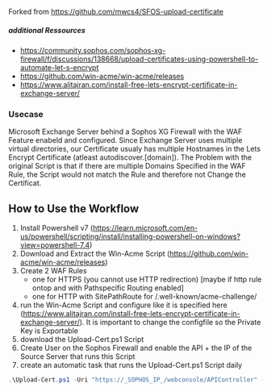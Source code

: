 Forked from https://github.com/mwcs4/SFOS-upload-certificate
##### additional Ressources
 - https://community.sophos.com/sophos-xg-firewall/f/discussions/138668/upload-certificates-using-powershell-to-automate-let-s-encrypt
 - https://github.com/win-acme/win-acme/releases
 - https://www.alitajran.com/install-free-lets-encrypt-certificate-in-exchange-server/

### Usecase
Microsoft Exchange Server behind a Sophos XG Firewall with the WAF Feature enabeld and configured. Since Exchange Server uses multiple virtual directories, our Certificate usualy has multiple Hostnames in the Lets Encrypt Certificate (atleast autodiscover.[domain]). 
The Problem with the original Script is that if there are multiple Domains Specified in the WAF Rule, the Script would not match the Rule and therefore not Change the Certificat.

## How to Use the Workflow
1. Install Powershell v7 (https://learn.microsoft.com/en-us/powershell/scripting/install/installing-powershell-on-windows?view=powershell-7.4)
2. Download and Extract the Win-Acme Script (https://github.com/win-acme/win-acme/releases)
3. Create 2 WAF Rules
   - one for HTTPS (you cannot use HTTP redirection) [maybe if http rule ontop and with Pathspecific Routing enabled]
   - one for HTTP with SitePathRoute for /.well-known/acme-challenge/
4. run the Win-Acme Script and configure like it is specified here (https://www.alitajran.com/install-free-lets-encrypt-certificate-in-exchange-server/).
   It is important to change the configfile so the Private Key is Exportable
5. download the Upload-Cert.ps1 Script
6. Create User on the Sophos Firewall and enable the API + the IP of the Source Server that runs this Script
7. create an automatic task that runs the Upload-Cert.ps1 Script daily
   
``` powershell 7
.\Upload-Cert.ps1 -Uri "https://_SOPHOS_IP_/webconsole/APIController" -Credential (New-Object System.Management.Automation.PSCredential("_SOPHOS_USER_", (ConvertTo-SecureString "_SOPHOS_USER_PASSWORD_" -AsPlainText -Force))) -CertificateFriendlyName "_CERTNAME_SPECIFIED_IN_THE_WIN_ACME_SCRIPT_" -verbose
```
